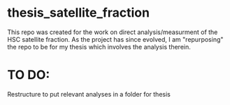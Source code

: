 # thesis_satellite_fraction
This repo was created for the work on direct analysis/measurment of the HSC satellite fraction. As the project has since evolved, I am "repurposing" the repo to be for my thesis which involves the analysis therein.


# TO DO:
Restructure to put relevant analyses in a folder for thesis
